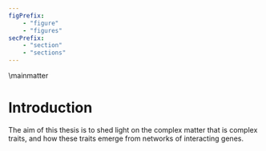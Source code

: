 ```yaml
---
figPrefix:
    - "figure"
    - "figures"
secPrefix:
	- "section"
	- "sections"
---
```


\mainmatter

# Introduction

The aim of this thesis is to shed light on the complex matter that is complex traits, and how these traits emerge from networks of interacting genes.
